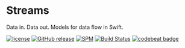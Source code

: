 # Streams
Data in. Data out. Models for data flow in Swift.

[![license](https://img.shields.io/github/license/mashape/apistatus.svg)]()
[![GitHub release](https://img.shields.io/github/release/randymarsh77/streams.svg)]()
[![SPM](https://img.shields.io/badge/SPM-compatible-brightgreen.svg)](https://github.com/apple/swift-package-manager)
[![Build Status](https://api.travis-ci.org/randymarsh77/streams.svg?branch=master)](https://travis-ci.org/randymarsh77/streams)
[![codebeat badge](https://codebeat.co/badges/ebcaf86e-9bf6-469d-bc3b-547a9e18db68)](https://codebeat.co/projects/github-com-randymarsh77-streams-master)
